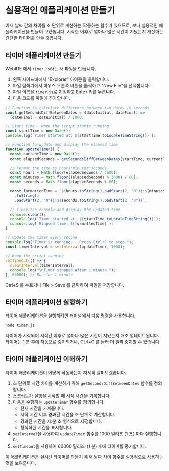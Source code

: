 # 실용적인 애플리케이션 만들기

이제 날짜 간의 차이를 초 단위로 계산하는 작동하는 함수가 있으므로, 보다 실용적인 애플리케이션을 만들어 보겠습니다. 시작한 이후로 얼마나 많은 시간이 지났는지 계산하는 간단한 타이머를 만들 것입니다.

## 타이머 애플리케이션 만들기

WebIDE 에서 `timer.js`라는 새 파일을 만듭니다.

1. 왼쪽 사이드바에서 "Explorer" 아이콘을 클릭합니다.
2. 파일 탐색기에서 마우스 오른쪽 버튼을 클릭하고 "New File"을 선택합니다.
3. 파일 이름을 `timer.js`로 지정하고 Enter 키를 누릅니다.
4. 다음 코드를 파일에 추가합니다.

```javascript
// Function to calculate difference between two dates in seconds
const getSecondsDiffBetweenDates = (dateInitial, dateFinal) =>
  (dateFinal - dateInitial) / 1000;

// Start time - when the script starts running
const startTime = new Date();
console.log(`Timer started at: ${startTime.toLocaleTimeString()}`);

// Function to update and display the elapsed time
function updateTimer() {
  const currentTime = new Date();
  const elapsedSeconds = getSecondsDiffBetweenDates(startTime, currentTime);

  // Format the time as hours:minutes:seconds
  const hours = Math.floor(elapsedSeconds / 3600);
  const minutes = Math.floor((elapsedSeconds % 3600) / 60);
  const seconds = Math.floor(elapsedSeconds % 60);

  const formattedTime = `${hours.toString().padStart(2, "0")}:${minutes
    .toString()
    .padStart(2, "0")}:${seconds.toString().padStart(2, "0")}`;

  // Clear the console and display the updated time
  console.clear();
  console.log(`Timer started at: ${startTime.toLocaleTimeString()}`);
  console.log(`Elapsed time: ${formattedTime}`);
}

// Update the timer every second
console.log("Timer is running... Press Ctrl+C to stop.");
const timerInterval = setInterval(updateTimer, 1000);

// Keep the script running
setTimeout(() => {
  clearInterval(timerInterval);
  console.log("\nTimer stopped after 1 minute.");
}, 60000); // Run for 1 minute
```

Ctrl+S 를 누르거나 File > Save 를 클릭하여 파일을 저장합니다.

## 타이머 애플리케이션 실행하기

타이머 애플리케이션을 실행하려면 터미널에서 다음 명령을 사용합니다.

```bash
node timer.js
```

타이머가 시작되어 시작된 이후로 얼마나 많은 시간이 지났는지 매초 업데이트됩니다. 타이머는 1 분 후에 자동으로 중지되거나, Ctrl+C 를 눌러 더 일찍 중지할 수 있습니다.

## 타이머 애플리케이션 이해하기

타이머 애플리케이션이 어떻게 작동하는지 자세히 살펴보겠습니다.

1. 초 단위로 시간 차이를 계산하기 위해 `getSecondsDiffBetweenDates` 함수를 정의합니다.
2. 스크립트가 실행을 시작할 때 시작 시간을 기록합니다.
3. 다음을 수행하는 `updateTimer` 함수를 정의합니다.
   - 현재 시간을 가져옵니다.
   - 시작 시간 이후 경과된 시간을 초 단위로 계산합니다.
   - 경과된 시간을 시:분:초 형식으로 지정합니다.
   - 형식화된 시간을 표시합니다.
4. `setInterval`을 사용하여 `updateTimer` 함수를 1000 밀리초 (1 초) 마다 실행합니다.
5. `setTimeout`을 사용하여 60000 밀리초 (1 분) 후에 타이머를 중지합니다.

이 애플리케이션은 실시간 타이머를 만들기 위해 날짜 차이 함수를 실용적으로 사용하는 것을 보여줍니다.
